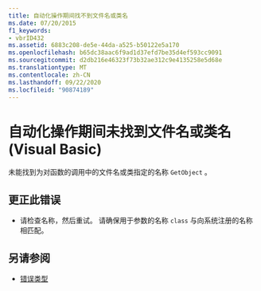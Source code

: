 ```yaml
---
title: 自动化操作期间找不到文件名或类名
ms.date: 07/20/2015
f1_keywords:
- vbrID432
ms.assetid: 6883c208-de5e-44da-a525-b50122e5a170
ms.openlocfilehash: b65dc38aac6f9ad1d37efd7be35d4ef593cc9091
ms.sourcegitcommit: d2db216e46323f73b32ae312c9e4135258e5d68e
ms.translationtype: MT
ms.contentlocale: zh-CN
ms.lasthandoff: 09/22/2020
ms.locfileid: "90874189"
---
```

# <a name="file-name-or-class-name-not-found-during-automation-operation-visual-basic"></a>自动化操作期间未找到文件名或类名 (Visual Basic)

未能找到为对函数的调用中的文件名或类指定的名称 `GetObject` 。  
  
## <a name="to-correct-this-error"></a>更正此错误  
  
- 请检查名称，然后重试。 请确保用于参数的名称 `class` 与向系统注册的名称相匹配。  
  
## <a name="see-also"></a>另请参阅

- [错误类型](../../programming-guide/language-features/error-types.md)
